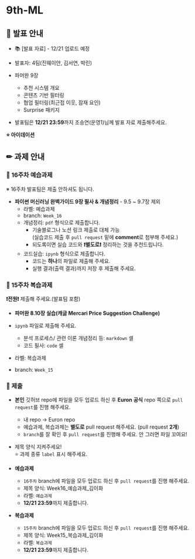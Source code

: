 # 9th-ML

## 📢 발표 안내
- 📚 [발표 자료] - 12/21 업로드 예정
- 발표자: 4팀(진웨이얀, 김서연, 박린)
- 파머완 9장
  - 추천 시스템 개요
  - 콘텐츠 기반 필터링
  - 협업 필터링(최근접 이웃, 잠재 요인)
  - Surprise 패키지

- 발표팀은 **12/21 23:59**까지 조승연(운영1)님께 발표 자료 제출해주세요.
  
**⭐ 아이데이션**

## ✏ 과제 안내
### 📍 16주차 예습과제
※ 16주차 발표팀은 제출 안하셔도 됩니다.
- **파이썬 머신러닝 완벽가이드 9장 필사 & 개념정리**
        - 9.5 ~ 9.7장 제외
    - 라벨: 예습과제
    - branch: `Week_16`
  - 개념정리: ```pdf``` 형식으로 제출합니다.
    - 기술블로그나 노션 링크 제출로 대체 가능  
      (실습코드 제출 후 ```pull request``` 밑에 **comment**로 첨부해 주세요.)
    - 되도록이면 실습 코드와 **❗별도로❗** 정리하는 것을 추천드립니다.
  - 코드실습: ```ipynb``` 형식으로 제출합니다.
    - 코드는 **하나**의 파일로 제출해 주세요.
    - 실행 결과(출력 결과)까지 저장 후 제출해 주세요.
    
### 📍 15주차 복습과제
**❗전원❗** 제출해 주세요.(발표팀 포함)

- **파머완 8.10장 실습(캐글 Mercari Price Suggestion Challenge)**           
- ```ipynb``` 파일로 제출해 주세요.
  - 분석 프로세스/ 관련 이론 개념정리 등: ```markdown``` 셀
  - 코드 필사: ```code``` 셀

- 라벨: 복습과제
- branch: `Week_15`

### 📍 제출
- **본인** 깃허브 repo에 파일을 모두 업로드 하신 후 **Euron 공식** repo 쪽으로 ```pull request```를 진행 해주세요.
  - 내 repo -> Euron repo
  - 예습과제, 복습과제는 **별도로** pull request 해주세요. (pull request **2개**)
  - ```branch```를 잘 확인 후 ```pull request```를 진행해 주세요. 안 그러면 파일 꼬여요!
- 제목 양식 지켜주세요!  
⭐ 과제 종류 ```label``` 표시 해주세요.

- **예습과제**
  - ```16주차``` branch에 파일을 모두 업로드 하신 후 ```pull request```를 진행 해주세요.
  - 제목 양식: Week16_예습과제_김이화
  - 라벨: ```예습과제```
  - **12/21 23:59**까지 제출합니다.
  
- **복습과제**
  - ```15주차``` branch에 파일을 모두 업로드 하신 후 ```pull request```를 진행 해주세요.
  - 제목 양식: Week15_복습과제_김이화
  - 라벨: ```복습과제```
  - **12/21 23:59**까지 제출합니다.
